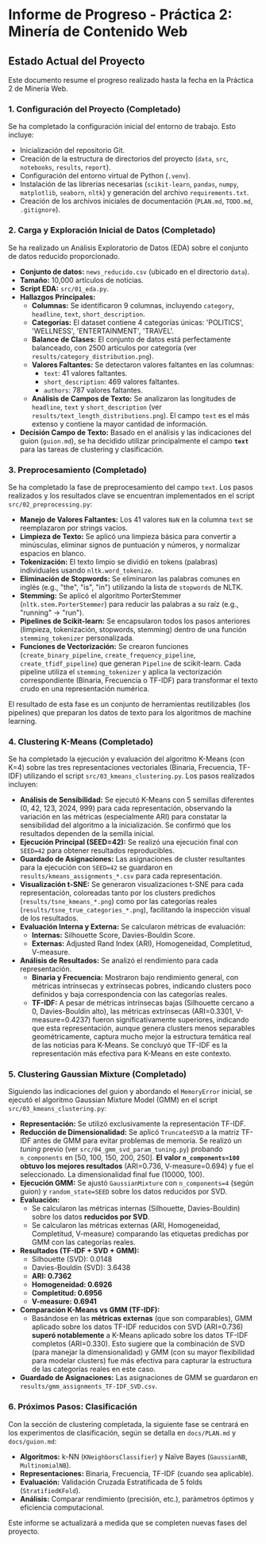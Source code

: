 # Informe de Progreso - Práctica 2: Minería de Contenido Web

## Estado Actual del Proyecto

Este documento resume el progreso realizado hasta la fecha en la Práctica 2 de Minería Web.

### 1. Configuración del Proyecto (Completado)

Se ha completado la configuración inicial del entorno de trabajo. Esto incluye:

- Inicialización del repositorio Git.
- Creación de la estructura de directorios del proyecto (`data`, `src`, `notebooks`, `results`, `report`).
- Configuración del entorno virtual de Python (`.venv`).
- Instalación de las librerías necesarias (`scikit-learn`, `pandas`, `numpy`, `matplotlib`, `seaborn`, `nltk`) y generación del archivo `requirements.txt`.
- Creación de los archivos iniciales de documentación (`PLAN.md`, `TODO.md`, `.gitignore`).

### 2. Carga y Exploración Inicial de Datos (Completado)

Se ha realizado un Análisis Exploratorio de Datos (EDA) sobre el conjunto de datos reducido proporcionado.

- **Conjunto de datos:** `news_reducido.csv` (ubicado en el directorio `data`).
- **Tamaño:** 10,000 artículos de noticias.
- **Script EDA:** `src/01_eda.py`.
- **Hallazgos Principales:**
    - **Columnas:** Se identificaron 9 columnas, incluyendo `category`, `headline`, `text`, `short_description`.
    - **Categorías:** El dataset contiene 4 categorías únicas: 'POLITICS', 'WELLNESS', 'ENTERTAINMENT', 'TRAVEL'.
    - **Balance de Clases:** El conjunto de datos está perfectamente balanceado, con 2500 artículos por categoría (ver `results/category_distribution.png`).
    - **Valores Faltantes:** Se detectaron valores faltantes en las columnas:
        - `text`: 41 valores faltantes.
        - `short_description`: 469 valores faltantes.
        - `authors`: 787 valores faltantes.
    - **Análisis de Campos de Texto:** Se analizaron las longitudes de `headline`, `text` y `short_description` (ver `results/text_length_distributions.png`). El campo `text` es el más extenso y contiene la mayor cantidad de información.
- **Decisión Campo de Texto:** Basado en el análisis y las indicaciones del guion (`guion.md`), se ha decidido utilizar principalmente el campo **`text`** para las tareas de clustering y clasificación.

### 3. Preprocesamiento (Completado)

Se ha completado la fase de preprocesamiento del campo `text`. Los pasos realizados y los resultados clave se encuentran implementados en el script `src/02_preprocessing.py`:

- **Manejo de Valores Faltantes:** Los 41 valores `NaN` en la columna `text` se reemplazaron por strings vacíos.
- **Limpieza de Texto:** Se aplicó una limpieza básica para convertir a minúsculas, eliminar signos de puntuación y números, y normalizar espacios en blanco.
- **Tokenización:** El texto limpio se dividió en tokens (palabras) individuales usando `nltk.word_tokenize`.
- **Eliminación de Stopwords:** Se eliminaron las palabras comunes en inglés (e.g., "the", "is", "in") utilizando la lista de `stopwords` de NLTK.
- **Stemming:** Se aplicó el algoritmo PorterStemmer (`nltk.stem.PorterStemmer`) para reducir las palabras a su raíz (e.g., "running" -> "run").
- **Pipelines de Scikit-learn:** Se encapsularon todos los pasos anteriores (limpieza, tokenización, stopwords, stemming) dentro de una función `stemming_tokenizer` personalizada.
- **Funciones de Vectorización:** Se crearon funciones (`create_binary_pipeline`, `create_frequency_pipeline`, `create_tfidf_pipeline`) que generan `Pipeline` de scikit-learn. Cada pipeline utiliza el `stemming_tokenizer` y aplica la vectorización correspondiente (Binaria, Frecuencia o TF-IDF) para transformar el texto crudo en una representación numérica.

El resultado de esta fase es un conjunto de herramientas reutilizables (los pipelines) que preparan los datos de texto para los algoritmos de machine learning.

### 4. Clustering K-Means (Completado)

Se ha completado la ejecución y evaluación del algoritmo K-Means (con K=4) sobre las tres representaciones vectoriales (Binaria, Frecuencia, TF-IDF) utilizando el script `src/03_kmeans_clustering.py`. Los pasos realizados incluyen:

- **Análisis de Sensibilidad:** Se ejecutó K-Means con 5 semillas diferentes (0, 42, 123, 2024, 999) para cada representación, observando la variación en las métricas (especialmente ARI) para constatar la sensibilidad del algoritmo a la inicialización. Se confirmó que los resultados dependen de la semilla inicial.
- **Ejecución Principal (SEED=42):** Se realizó una ejecución final con `SEED=42` para obtener resultados reproducibles.
- **Guardado de Asignaciones:** Las asignaciones de cluster resultantes para la ejecución con `SEED=42` se guardaron en `results/kmeans_assignments_*.csv` para cada representación.
- **Visualización t-SNE:** Se generaron visualizaciones t-SNE para cada representación, coloreadas tanto por los clusters predichos (`results/tsne_kmeans_*.png`) como por las categorías reales (`results/tsne_true_categories_*.png`), facilitando la inspección visual de los resultados.
- **Evaluación Interna y Externa:** Se calcularon métricas de evaluación:
    - **Internas:** Silhouette Score, Davies-Bouldin Score.
    - **Externas:** Adjusted Rand Index (ARI), Homogeneidad, Completitud, V-measure.
- **Análisis de Resultados:** Se analizó el rendimiento para cada representación.
    - **Binaria y Frecuencia:** Mostraron bajo rendimiento general, con métricas intrínsecas y extrínsecas pobres, indicando clusters poco definidos y baja correspondencia con las categorías reales.
    - **TF-IDF:** A pesar de métricas intrínsecas bajas (Silhouette cercano a 0, Davies-Bouldin alto), las métricas extrínsecas (ARI=0.3301, V-measure=0.4237) fueron significativamente superiores, indicando que esta representación, aunque genera clusters menos separables geométricamente, captura mucho mejor la estructura temática real de las noticias para K-Means. Se concluyó que TF-IDF es la representación más efectiva para K-Means en este contexto.

### 5. Clustering Gaussian Mixture (Completado)

Siguiendo las indicaciones del guion y abordando el `MemoryError` inicial, se ejecutó el algoritmo Gaussian Mixture Model (GMM) en el script `src/03_kmeans_clustering.py`:

- **Representación:** Se utilizó exclusivamente la representación TF-IDF.
- **Reducción de Dimensionalidad:** Se aplicó `TruncatedSVD` a la matriz TF-IDF antes de GMM para evitar problemas de memoria. Se realizó un *tuning* previo (ver `src/04_gmm_svd_param_tuning.py`) probando `n_components` en [50, 100, 150, 200, 250]. **El valor `n_components=100` obtuvo los mejores resultados** (ARI=0.736, V-measure=0.694) y fue el seleccionado. La dimensionalidad final fue (10000, 100).
- **Ejecución GMM:** Se ajustó `GaussianMixture` con `n_components=4` (según guion) y `random_state=SEED` sobre los datos reducidos por SVD.
- **Evaluación:**
    - Se calcularon las métricas internas (Silhouette, Davies-Bouldin) sobre los datos **reducidos por SVD**.
    - Se calcularon las métricas externas (ARI, Homogeneidad, Completitud, V-measure) comparando las etiquetas predichas por GMM con las categorías reales.
- **Resultados (TF-IDF + SVD + GMM):**
    - Silhouette (SVD): 0.0148
    - Davies-Bouldin (SVD): 3.6438
    - **ARI: 0.7362**
    - **Homogeneidad: 0.6926**
    - **Completitud: 0.6956**
    - **V-measure: 0.6941**
- **Comparación K-Means vs GMM (TF-IDF):**
    - Basándose en las **métricas externas** (que son comparables), GMM aplicado sobre los datos TF-IDF reducidos con SVD (ARI=0.736) **superó notablemente** a K-Means aplicado sobre los datos TF-IDF completos (ARI=0.330). Esto sugiere que la combinación de SVD (para manejar la dimensionalidad) y GMM (con su mayor flexibilidad para modelar clusters) fue más efectiva para capturar la estructura de las categorías reales en este caso.
- **Guardado de Asignaciones:** Las asignaciones de GMM se guardaron en `results/gmm_assignments_TF-IDF_SVD.csv`.

### 6. Próximos Pasos: Clasificación

Con la sección de clustering completada, la siguiente fase se centrará en los experimentos de clasificación, según se detalla en `docs/PLAN.md` y `docs/guion.md`:

- **Algoritmos:** k-NN (`KNeighborsClassifier`) y Naïve Bayes (`GaussianNB`, `MultinomialNB`).
- **Representaciones:** Binaria, Frecuencia, TF-IDF (cuando sea aplicable).
- **Evaluación:** Validación Cruzada Estratificada de 5 folds (`StratifiedKFold`).
- **Análisis:** Comparar rendimiento (precisión, etc.), parámetros óptimos y eficiencia computacional.

Este informe se actualizará a medida que se completen nuevas fases del proyecto. 